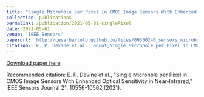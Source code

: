 ```yaml
---
title: "Single Microhole per Pixel in CMOS Image Sensors With Enhanced Optical Sensitivity in Near-Infrared"
collection: publications
permalink: /publication/2021-05-01-singlePixel
date: 2021-05-01
venue: 'IEEE Sensors'
paperurl: 'http://cesarbartolo.github.io/files/09350240_sensors_microhole'
citation: 'E. P. Devine et al., &quot;Single Microhole per Pixel in CMOS Image Sensors With Enhanced Optical Sensitivity in Near-Infrared,&quot; IEEE Sensors Journal 21, 10556-10562 (2021).'
---
```

[Download paper here](http://cesarbartolo.github.io/files/09350240_sensors_microhole)

Recommended citation: E. P. Devine et al., "Single Microhole per Pixel in CMOS Image Sensors With Enhanced Optical Sensitivity in Near-Infrared," IEEE Sensors Journal 21, 10556-10562 (2021).
